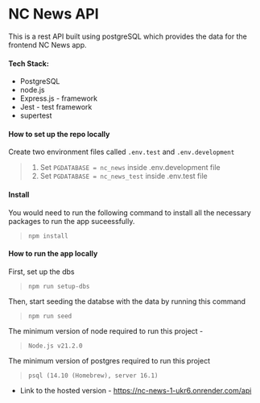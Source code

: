 # NC News API

This is a rest API built using postgreSQL which provides the data for the frontend NC News app.

#### Tech Stack:

- PostgreSQL 
- node.js
- Express.js - framework
- Jest - test framework
- supertest

#### How to set up the repo locally
Create two environment files called <code>.env.test</code> and <code>.env.development</code>
>1. Set <code>PGDATABASE = nc_news</code> inside .env.development file
> 2. Set <code>PGDATABASE = nc_news_test</code> inside .env.test file

#### Install
You would need to run the following command to install all the necessary packages to run the app suceessfully.

><code>npm install</code>

#### How to run the app locally
First, set up the dbs
><code>npm run setup-dbs</code>

Then, start seeding the databse with the data by running this command
><code>npm run seed</code>


The minimum version of node required to run this project -
  ><code>Node.js v21.2.0</code>

The minimum version of postgres required to run this project
  ><code>psql (14.10 (Homebrew), server 16.1)</code>

* Link to the hosted version - https://nc-news-1-ukr6.onrender.com/api


